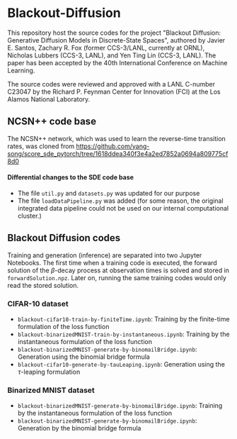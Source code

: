 # Blackout-Diffusion

This repository host the source codes for the project "Blackout Diffusion: Generative Diffusion Models in Discrete-State Spaces", authored by Javier E. Santos, Zachary R. Fox (former CCS-3/LANL, currently at ORNL), Nicholas Lubbers (CCS-3, LANL), and Yen Ting Lin (CCS-3, LANL). The paper has been accepted by the 40th International Conference on Machine Learning. 

The source codes were reviewed and approved with a LANL C-number C23047 by the Richard P. Feynman Center for Innovation (FCI) at the Los Alamos National Laboratory.

## NCSN++ code base
The NCSN++ network, which was used to learn the reverse-time transition rates, was cloned from https://github.com/yang-song/score_sde_pytorch/tree/1618ddea340f3e4a2ed7852a0694a809775cf8d0

#### Differential changes to the SDE code base
- The file `util.py` and `datasets.py` was updated for our purpose 
- The file `loadDataPipeline.py` was added (for some reason, the original integrated data pipeline could not be used on our internal computational cluster.)

## Blackout Diffusion codes

Training and generation (inference) are separated into two Jupyter Notebooks. The first time when a training code is executed, the forward solution of the $\beta$-decay process at observation times is solved and stored in `forwardSolution.npz`. Later on, running the same training codes would only read the stored solution.

### CIFAR-10 dataset
- `blackout-cifar10-train-by-finiteTime.ipynb`:  Training by the finite-time formulation of the loss function
- `blackout-binarizedMNIST-train-by-instantaneous.ipynb`:  Training by the instantaneous formulation of the loss function
- `blackout-binarizedMNIST-generate-by-binomailBridge.ipynb`:  Generation using the binomial bridge formula
- `blackout-cifar10-generate-by-tauLeaping.ipynb`:  Generation using the $\tau$-leaping formulation

### Binarized MNIST dataset
- `blackout-binarizedMNIST-generate-by-binomailBridge.ipynb`:  Training by the instantaneous formulation of the loss function
- `blackout-binarizedMNIST-generate-by-binomailBridge.ipynb`:  Generation by the binomial bridge formula


